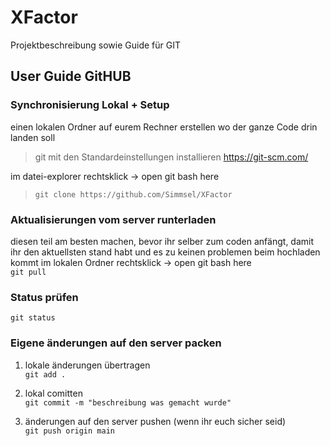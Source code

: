 # XFactor

Projektbeschreibung sowie Guide für GIT

## User Guide GitHUB

### Synchronisierung Lokal + Setup

einen lokalen Ordner auf eurem Rechner erstellen wo der ganze Code drin landen soll

> git mit den Standardeinstellungen installieren <https://git-scm.com/>

im datei-explorer rechtsklick -> open git bash here
>`git clone https://github.com/Simmsel/XFactor`

### Aktualisierungen vom server runterladen

diesen teil am besten machen, bevor ihr selber zum coden anfängt, damit ihr den aktuellsten stand habt und es zu keinen problemen beim hochladen kommt
im lokalen Ordner rechtsklick -> open git bash here  
`git pull`

### Status prüfen

`git status`

### Eigene änderungen auf den server packen

1. lokale änderungen übertragen  
`git add .`

2. lokal comitten  
`git commit -m "beschreibung was gemacht wurde"`

3. änderungen auf den server pushen (wenn ihr euch sicher seid)  
`git push origin main`
